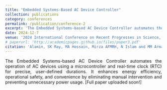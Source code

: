 ```yaml
---
title: "Embedded Systems-Based AC Device Controller"
collection: publications
category: conferences
permalink: /publication/conference-2
excerpt: 'The Embedded Systems-based AC Device Controller automates the operation of AC devices using a microcontroller and real-time clock (RTC) for precise, user-defined durations. It enhances energy efficiency, operational safety, and convenience by eliminating manual intervention and preventing unnecessary power usage.'
date: 2024-12-7
venue: '2024 International Conference on Recent Progresses in Science, Engineering and Technology (ICRPSET), Rajshahi, Bangladesh'
# paperurl: 'http://academicpages.github.io/files/paper3.pdf'
citation: 'Alamin, SK Ray, MA Hossain, Mirza AFMRH, N Islam and MM Arman, "Embedded Systems-Based AC Device Controller", 2024 International Conference on Recent Progresses in Science, Engineering and Technology (ICRPSET), Rajshahi, Bangladesh'
---
```


<div align="justify"> 
The Embedded Systems-based AC Device Controller automates the operation of AC devices using a microcontroller and real-time clock (RTC) for precise, user-defined durations. It enhances energy efficiency, operational safety, and convenience by eliminating manual intervention and preventing unnecessary power usage. [Full paper uploaded soon!]
</div>
